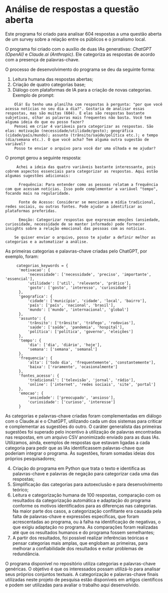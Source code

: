 # Análise de respostas a questão aberta

Este programa foi criado para analisar 604 respostas a uma questão aberta de um survey sobre a relação entre os públicos e o jornalismo local.

O programa foi criado com o auxílio de duas IAs generativas: *ChatGPT (OpenAI)* e *Claude.ai (Anthropic)*. Ele categoriza as respostas de acordo com a presença de palavras-chave.

O processo de desenvolvimento do programa se deu da seguinte forma:

1. Leitura humana das respostas abertas;
2. Criação de quatro categorias base;
3. Diálogo com plataformas de IA para a criação de novas categorias. Exemplo de prompt:

```
    Olá! Eu tenho uma planilha com respostas à pergunta: "por que você acessa notícias no seu dia a dia?". Gostaria de analisar essas respostas, mas são muitas (604). E elas são respostas bastante subjetivas, olhar as palavras mais frequentes não basta. Você tem alguma ideia do que eu posso fazer?
    Pensei em criar 4 variáveis para categorizar as respostas. São elas: motivação (necessidade/utilidade/gosto); geográfica (cidade/país/mundo); assunto (trânsito/saúde/política etc.); e tempo (dia/semana etc.). O que você acha? Tem alguma outra sugestão de variável?
    Posso te enviar o arquivo para você dar uma olhada e me ajudar?
```

O prompt gerou a seguinte resposta:

```
     Achei a ideia das quatro variáveis bastante interessante, pois cobrem aspectos essenciais para categorizar as respostas. Aqui estão algumas sugestões adicionais:
  
      Frequência: Para entender como as pessoas relatam a frequência com que acessam notícias. Isso pode complementar a variável "tempo", focando mais na regularidade.
  
      Fonte de Acesso: Considerar se mencionam a mídia tradicional, redes sociais, ou outras fontes. Pode ajudar a identificar as plataformas preferidas.
  
      Emoção: Categorizar respostas que expressam emoções (ansiedade, curiosidade, necessidade de se manter informado) pode fornecer insights sobre a relação emocional das pessoas com as notícias.
  
    Se quiser enviar o arquivo, posso te ajudar a definir melhor as categorias e a automatizar a análise.
```

As primeiras categorias e palavras-chave criadas pelo ChatGPT, por exemplo, foram:

```
     categorias_keywords = {
      'motivacao': {
          'necessidade': ['necessidade', 'preciso', 'importante', 'essencial'],
          'utilidade': ['util', 'relevante', 'prático'],
          'gosto': ['gosto', 'interesso', 'curiosidade']
      },
      'geografica': {
          'cidade': ['município', 'cidade', 'local', 'bairro'],
          'país': ['país', 'nacional', 'brasil'],
          'mundo': ['mundo', 'internacional', 'global']
      },
      'assunto': {
          'trânsito': ['trânsito', 'tráfego', 'rodovias'],
          'saúde': ['saúde', 'pandemia', 'hospital'],
          'política': ['política', 'governo', 'eleições']
      },
      'tempo': {
          'dia': ['dia', 'diário', 'hoje'],
          'semana': ['semana', 'semanal']
      },
      'frequencia': {
          'alta': ['todo dia', 'frequentemente', 'constantemente'],
          'baixa': ['raramente', 'ocasionalmente']
      },
      'fontes_acesso': {
          'tradicional': ['televisão', 'jornal', 'rádio'],
          'online': ['internet', 'redes sociais', 'site', 'portal']
      },
      'emocao': {
          'ansiedade': ['preocupado', 'ansioso'],
          'curiosidade': ['curioso', 'interesse']
      }
```
  
As categorias e palavras-chave criadas foram complementadas em diálogo com o Claude.ai e o ChatGPT, utilizando cada um dos sistemas para criticar e complementar as sugestões do outro. O caráter generalista das primeiras sugestões foi superado pelo incentivo à utilização de palavras encontradas nas respostas, em um arquivo CSV anonimizado enviado para as duas IAs. Utilizamos, ainda, exemplos de respostas que estavam ligadas a cada categoria para pedir que as IAs identificassem palavras-chave que poderiam integrar o programa. Às sugestões, foram somadas ideias dos próprios pesquisadores;

4. Criação do programa em Python que trata o texto e identifica as palavras-chave e palavras de negação para categorizar cada uma das respostas;
5. Simplificação das categorias para autoexclusão e para desenvolvimento teórico;
6. Leitura e categorização humana de 100 respostas, comparação com os resultados da categorização automática e adaptação do programa conforme os motivos identificados para as diferenças nas categorias. Na maior parte dos casos, a categorização conflitante era causada pela falta de palavras-chave e expressões específicas, que foram acrescentadas ao programa, ou à falha na identificação de negativas, o que exigiu adaptação no programa. As comparações foram realizadas até que os resultados humanos e do programa fossem semelhantes;
7. A partir dos resultados, foi possível realizar inferências teóricas e pensar categorias mais amplas, que englobam as primeiras, para melhorar a confiabilidade dos resultados e evitar problemas de redundância.

O programa disponível no repositório utiliza categorias e palavras-chave genéricas. O objetivo é que os interessados possam utilizá-lo para analisar seus próprios conjuntos textuais. A categorização e palavras-chave finais utilizadas neste projeto de pesquisa estão disponíveis em artigos científicos e podem ser utilizadas para avaliar o trabalho aqui desenvolvido.
